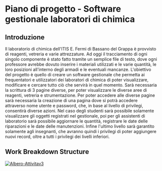 # Piano di progetto - Software gestionale laboratori di chimica

## Introduzione

Il laboratorio di chimica dell'ITIS E. Fermi di Bassano del Grappa è provvisto di reagenti, vetreria e varie attrezzature.
Ad oggi il tracciamento di ogni singolo componente è stato fatto tramite un semplice file di testo, dove ogni professore avrebbe dovuto inserire i materiali utilizzati e le varie quantità, le loro posizioni all'interno degli armadi e le eventuali mancanze.
L'obiettivo del progetto è quello di creare un software gestionale che permetta ai frequentatori e utilizzatori dei laboratori di chimica di poter visualizzare, modificare e cercare tutto ciò che servirà in quel momento.
Sarà necessaria la scrittura di 3 pagine diverse, per poter visualizzare le diverse aree di reagenti, vetreria e strumentazione.
Per poter accedere alle diverse pagine sarà necessaria la creazione di una pagina dove si potrà accedere attraverso nome utente e password, che, in base al livello di privilegi, consentirà diverse azioni. Nel caso degli studenti sarà possibile solamente visualizzare gli oggetti registrati nel gestionale, poi per gli assistenti di laboratorio sarà possibile aggiornare le quantità, registrare le date delle riparazioni e le date delle manutenzioni.
Infine l'ultimo livello sarà garantito solamente agli insegnanti, che avranno quindi i privilegi di poter aggiungere nuovi record, oltre a tutti i privilegi dei livelli inferiori.

## Work Breakdown Structure
<a href="https://ibb.co/0G5XK0T"><img src="https://i.ibb.co/JsZdqYV/Albero-Attivitav3.png" alt="Albero-Attivitav3" border="0"></a>


<!--stackedit_data:
eyJoaXN0b3J5IjpbLTg4NDg5NTM2MSwtNDAyMDU4NjQ1XX0=
-->